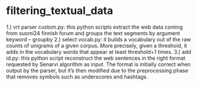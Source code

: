 # filtering_textual_data

1.) vrt parser custom.py: this python scripts extract the
web data coming from suomi24 finnish forum and
groups the text segments by argument keyword –
groupby
2.) select vocab.py: it builds a vocabulary out of the raw
counts of unigrams of a given corpus. More precisely,
given a threshold, it adds in the vocabulary words that
appear at least threshold+1 times.
3.) add id.py: this python script reconstruct the web sentences in the right format requested by Senarvi algorithm as input. The format is initially correct when
output by the parser, but it’s then modified due to the
preprocessing phase that removes symbols such as underscores and hashtags.
